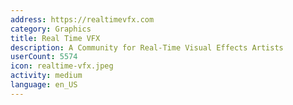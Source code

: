 ```yaml
---
address: https://realtimevfx.com
category: Graphics
title: Real Time VFX
description: A Community for Real-Time Visual Effects Artists
userCount: 5574
icon: realtime-vfx.jpeg
activity: medium
language: en_US
---
```

